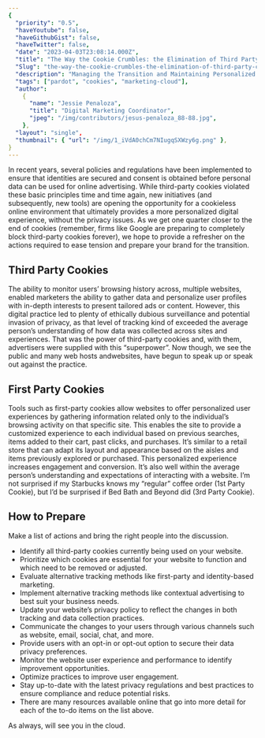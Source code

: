 ```yaml
---
{
  "priority": "0.5",
  "haveYoutube": false,
  "haveGithubGist": false,
  "haveTwitter": false,
  "date": "2023-04-03T23:08:14.000Z",
  "title": "The Way the Cookie Crumbles: the Elimination of Third Party Cookies",
  "Slug": "the-way-the-cookie-crumbles-the-elimination-of-third-party-cookies",
  "description": "Managing the Transition and Maintaining Personalized Marketing Experiences.",
  "tags": ["pardot", "cookies", "marketing-cloud"],
  "author":
    {
      "name": "Jessie Penaloza",
      "title": "Digital Marketing Coordinator",
      "jpeg": "/img/contributors/jesus-penaloza_88-88.jpg",
    },
  "layout": "single",
  "thumbnail": { "url": "/img/1_iVdA0chCm7NIugqSXWzy6g.png" },
}
---
```


In recent years, several policies and regulations have been implemented to ensure that identities are secured and consent is obtained before personal data can be used for online advertising. While third-party cookies violated these basic principles time and time again, new initiatives (and subsequently, new tools) are opening the opportunity for a cookieless online environment that ultimately provides a more personalized digital experience, without the privacy issues.
As we get one quarter closer to the end of cookies (remember, firms like Google are preparing to completely block third-party cookies forever), we hope to provide a refresher on the actions required to ease tension and prepare your brand for the transition.

## Third Party Cookies

The ability to monitor users’ browsing history across, multiple websites, enabled marketers the ability to gather data and personalize user profiles with in-depth interests to present tailored ads or content. However, this digital practice led to plenty of ethically dubious surveillance and potential invasion of privacy, as that level of tracking kind of exceeded the average person’s understanding of how data was collected across sites and experiences. That was the power of third-party cookies and, with them, advertisers were supplied with this “superpower”. Now though, we see the public and many web hosts andwebsites, have begun to speak up or speak out against the practice.

## First Party Cookies

Tools such as first-party cookies allow websites to offer personalized user experiences by gathering information related only to the individual’s browsing activity on that specific site. This enables the site to provide a customized experience to each individual based on previous searches, items added to their cart, past clicks, and purchases. It’s similar to a retail store that can adapt its layout and appearance based on the aisles and items previously explored or purchased. This personalized experience increases engagement and conversion. It’s also well within the average person’s understanding and expectations of interacting with a website. I’m not surprised if my Starbucks knows my “regular” coffee order (1st Party Cookie), but I’d be surprised if Bed Bath and Beyond did (3rd Party Cookie).

## How to Prepare

Make a list of actions and bring the right people into the discussion.

- Identify all third-party cookies currently being used on your website.
- Prioritize which cookies are essential for your website to function and which need to be removed or adjusted.
- Evaluate alternative tracking methods like first-party and identity-based marketing.
- Implement alternative tracking methods like contextual advertising to best suit your business needs.
- Update your website’s privacy policy to reflect the changes in both tracking and data collection practices.
- Communicate the changes to your users through various channels such as website, email, social, chat, and more.
- Provide users with an opt-in or opt-out option to secure their data privacy preferences.
- Monitor the website user experience and performance to identify improvement opportunities.
- Optimize practices to improve user engagement.
- Stay up-to-date with the latest privacy regulations and best practices to ensure compliance and reduce potential risks.
- There are many resources available online that go into more detail for each of the to-do items on the list above.

As always, will see you in the cloud.
